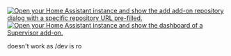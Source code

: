 <a href="https://my.home-assistant.io/redirect/supervisor_add_addon_repository/?repository_url=https%3A%2F%2Fgithub.com%2FKastB%2Faddon-socat" target="_blank"><img src="https://my.home-assistant.io/badges/supervisor_add_addon_repository.svg" alt="Open your Home Assistant instance and show the add add-on repository dialog with a specific repository URL pre-filled."></a>
<a href="https://my.home-assistant.io/redirect/supervisor_addon/?addon=adfd1c4d_socat" target="_blank"><img src="https://my.home-assistant.io/badges/supervisor_addon.svg" alt="Open your Home Assistant instance and show the dashboard of a Supervisor add-on."></a>

doesn't work as /dev is ro
